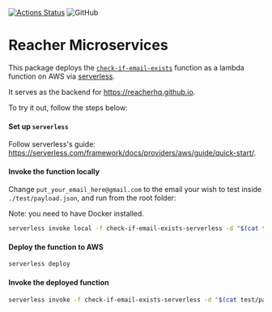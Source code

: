 [![Actions Status](https://github.com/reacherhq/microservices/workflows/pr/badge.svg)](https://github.com/reacherhq/microservices/actions)
![GitHub](https://img.shields.io/github/license/reacherhq/microservices.svg)

# Reacher Microservices

This package deploys the [`check-if-email-exists`](https://github.com/reacherhq/check-if-email-exists) function as a lambda function on AWS via [serverless](https://serverless.com/).

It serves as the backend for https://reacherhq.github.io.

To try it out, follow the steps below:

#### Set up `serverless`

Follow serverless's guide: https://serverless.com/framework/docs/providers/aws/guide/quick-start/.

#### Invoke the function locally

Change `put_your_email_here@gmail.com` to the email your wish to test inside `./test/payload.json`, and run from the root folder:

Note: you need to have Docker installed.

```bash
serverless invoke local -f check-if-email-exists-serverless -d "$(cat test/payload.json)"
```

#### Deploy the function to AWS

```bash
serverless deploy
```

#### Invoke the deployed function

```bash
serverless invoke -f check-if-email-exists-serverless -d "$(cat test/payload.json)"
```
